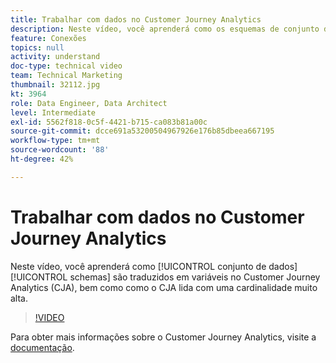 ```yaml
---
title: Trabalhar com dados no Customer Journey Analytics
description: Neste vídeo, você aprenderá como os esquemas de conjunto de dados são traduzidos em variáveis no Adobe Customer Journey Analytics (CJA), além de como o CJA lida com uma cardinalidade muito alta.
feature: Conexões
topics: null
activity: understand
doc-type: technical video
team: Technical Marketing
thumbnail: 32112.jpg
kt: 3964
role: Data Engineer, Data Architect
level: Intermediate
exl-id: 5562f818-0c5f-4421-b715-ca083b81a00c
source-git-commit: dcce691a53200504967926e176b85dbeea667195
workflow-type: tm+mt
source-wordcount: '88'
ht-degree: 42%

---
```


# Trabalhar com dados no Customer Journey Analytics

Neste vídeo, você aprenderá como [!UICONTROL conjunto de dados] [!UICONTROL schemas] são traduzidos em variáveis no Customer Journey Analytics (CJA), bem como como o CJA lida com uma cardinalidade muito alta.

>[!VIDEO](https://video.tv.adobe.com/v/32112/?quality=12)

Para obter mais informações sobre o Customer Journey Analytics, visite a [documentação](https://docs.adobe.com/content/help/pt-BR/analytics-platform/using/cja-landing.html).
